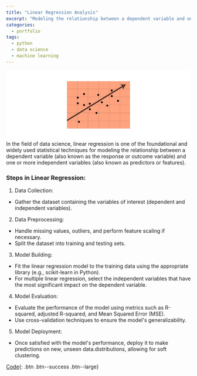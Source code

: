 ```yaml
---
title: "Linear Regression Analysis"
excerpt: "Modeling the relationship between a dependent variable and one or more predictors."
categories:
  - portfolio
tags:
  - python
  - data science
  - machine learning
---
```

![Regression Analysis](/assets/images/portfolio/Slide4.JPG)  
In the field of data science, linear regression is one of the foundational and widely used statistical techniques for modeling the relationship between a dependent variable (also known as the response or outcome variable) and one or more independent variables (also known as predictors or features).

### Steps in Linear Regression:
1. Data Collection:
- Gather the dataset containing the variables of interest (dependent and independent variables).
2. Data Preprocessing:
- Handle missing values, outliers, and perform feature scaling if necessary.
- Split the dataset into training and testing sets.
3. Model Building:
- Fit the linear regression model to the training data using the appropriate library (e.g., scikit-learn in Python).
- For multiple linear regression, select the independent variables that have the most significant impact on the dependent variable.
4. Model Evaluation:
- Evaluate the performance of the model using metrics such as R-squared, adjusted R-squared, and Mean Squared Error (MSE).
- Use cross-validation techniques to ensure the model's generalizability.
5. Model Deployment:
- Once satisfied with the model's performance, deploy it to make predictions on new, unseen data.distributions, allowing for soft clustering.

[Code](https://github.com/chaix026/ML_Regression){: .btn .btn--success .btn--large}

